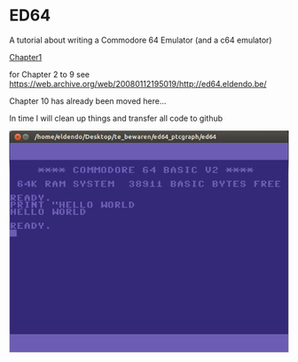 # ED64
A tutorial about writing a Commodore 64 Emulator (and a c64 emulator)

[Chapter1](./ed64Chap01/ed64Chap01.html)  

for Chapter 2 to 9 see https://web.archive.org/web/20080112195019/http://ed64.eldendo.be/  

Chapter 10 has already been moved here...  
  
In time I will clean up things and transfer all code to github  

![screenshot](./ed64.png)
